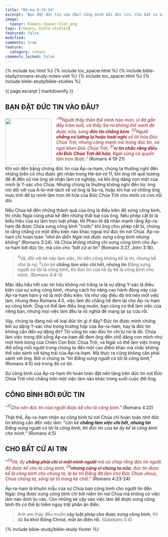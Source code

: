 ```yaml
---
title: "Rô-ma 4:19-24"
excerpt: "Bạn đặt đức tin vào đâu? Công bình bởi đức tin. Cho bất cứ ai tin."
image:
  teaser: Romans-teaser-Viet.png
tags: [romans, bible-studies]
featured: false
modified:
comments: true
feature:
  category: romans
comments_locked: false
---
```


{% include toc.html %}
{% include toc_spacer.html %}
{% include bible-study/romans-study-notes-viet %}
{% include toc_spacer.html %}
{% include bible-study/bible-studies %}

{{ page.excerpt | markdownify }}

## BẠN ĐẶT ĐỨC TIN VÀO ĐÂU?

<div>
<p>
<img alt src="http://vacsf.org/assets/images/Romans-teaser-Viet.png" style="border: 0px none; margin: 7px 15px 0px 0px; max-width: 100%; height: 148px; padding: 0px; float: left;">
    <span style="color: rgb(159, 29, 33);"><i>"<sup>19</sup>Người thấy thân thể mình hao mòn, vì đã gần đầy trăm tuổi, và thấy Sa-ra không thể sanh đẻ được nữa, song <strong>đức tin chẳng kém</strong>. <sup>20</sup>Người <strong>chẳng có lưỡng lự hoặc hoài nghi</strong> về lời hứa Ðức Chúa Trời, nhưng càng mạnh mẽ trong đức tin, và ngợi khen Ðức Chúa Trời, <sup>21</sup><strong>vì tin chắc rằng điều chi Ðức Chúa Trời đã hứa</strong>, Ngài cũng có quyền làm trọn được."</i></span> (Romans 4:19-21)<br /></p>
</div>

Khi nói đến bằng chứng đức tin của Áp-ra-ham, chúng ta thường nghĩ đến những biến cố như được ghi nhận trong Hê-bơ-rơ 11, khi ông rời quê hương để đi đến xứ mà ông sẽ nhận làm cơ nghiệp, và khi ông dâng con một của mình là Y-sác cho Chúa. Nhưng chúng ta thường không nghĩ đến lúc ông nói dối với vua A-bi-mê-lách về vợ ông là Sa-ra, hoặc khi hai vợ chồng ông mưu tính để tự mình làm trọn lời hứa của Đức Chúa Trời cho mình có con nối dõi.

Nếu Chúa kể đến những thành quả của ông là điều kiện để xưng công bình, thì chắc Ngài cũng phải kể đến những thất bại của ông. Nếu phép cắt bì là biểu hiệu của sự làm trọn luật pháp, thì Phao-lô đã nhấn mạnh rằng Áp-ra-ham đã được Chúa xưng công bình "trước" khi ông chịu phép cắt bì, chứng tỏ rằng chẳng có một điều kiện nào khác ngoại trừ đức tin nơi Chúa. Áp-ra-ham chỉ hoàn toàn *"nhờ ân điển Ngài mà được xưng công bình nhưng không"* (Romans 3:24). Và Chúa không những chỉ xưng công bình cho Áp-ra-ham bởi đức tin, mà còn cho *"bất cứ ai tin"* (Romans 3:27, John 3:16).

> <sup>4</sup>Vả, đối với kẻ nào làm việc, thì tiền công không kể là ơn, nhưng kể như là nợ, <sup>5</sup>còn kẻ <strong>chẳng làm việc chi hết, nhưng tin</strong> Ðấng xưng người có tội là công bình, thì đức tin của kẻ ấy kể là công bình cho mình. (Romans 4:4-5)

Mặc dầu hầu hết các tín hữu không nói trắng ra là sự dâng Y-sác là điều kiện của sự xưng công bình, nhưng cách họ nâng cao hành động này của Áp-ra-ham hàm ý nó là một điều kiện. Và như vậy điều đó trở nên một việc làm, nhưng theo Romans 4:5, việc làm đó chẳng hề đem lại cho Áp-ra-ham sự công bình. Ông có thể làm điều ông muốn, bạn cũng có thể làm việc của riêng bạn, nhưng mọi việc làm đều là vô nghĩa để mang lại sự cứu rỗi.

Vậy, chúng ta đang nói về loại đức tin gì ở đây? Đức tin được minh chứng bởi sự dâng Y-sác như trong trường hợp của Áp-ra-ham, hay là đức tin không cần đến sự dâng đó? Tôi vững tin vào đức tin chỉ tự nó là đủ. Chúa làm việc trong đời sống Áp-ra-ham để đem ông đến chỗ dâng con mình như một hình bóng của Chiên Con Đức Chúa Trời, và Ngài có thể làm việc trong đời sống mỗi người trong chúng ta đến một cao điểm khác mà chắc không thể nào sánh với từng trải của Áp-ra-ham. Mà thực ra cũng không cần phải sánh với ông. Bởi vì chúng ta *"tin Ðấng xưng người có tội là công bình,"* (Romans 4:5) mà trong đó có tôi.

Sự công bình của Áp-ra-ham thì hoàn toàn đặt nền tảng trên đức tin nơi Đức Chúa Trời chứ chẳng trên một việc làm nào khác trong suốt cuộc đời ông.

## CÔNG BÌNH BỞI ĐỨC TIN

<span style="color: rgb(159, 29, 33);">
<i>"<sup>17</sup>Cho nên đức tin của người được kể cho là công bình."</i></span> (Romans 4:22)

Thật thế, Áp-ra-ham nhận sự công bình từ nơi Chúa chỉ hoàn toàn nhờ đức tin không cần đến việc làm: *"còn kẻ <strong>chẳng làm việc chi hết, nhưng tin</strong> Ðấng xưng người có tội là công bình, thì đức tin của kẻ ấy kể là công bình cho mình."* (Romans 4:5)

## CHO BẤT CỨ AI TIN

<span style="color: rgb(159, 29, 33);">
<i>"<sup>23</sup>Vả, ấy <strong>chẳng phải chỉ vì một mình người</strong> mà có chép rằng đức tin người đã được kể cho là công bình, <sup>24</sup><strong>nhưng cũng vì chúng ta nữa</strong>, đức tin được kể là công bình cho chúng ta, là kẻ tin Ðấng đã làm cho Ðức Chúa Jêsus, Chúa chúng ta, sống lại từ trong kẻ chết."</i></span> (Romans 4:23-24)

Áp-ra-ham là khuôn mẫu của sự Chúa ban công bình cho người tin đến Ngài: ông được xưng công bình chỉ bởi niềm tin nơi Chúa mà không có việc làm nào dính líu vào. Còn những kẻ cậy vào việc làm để được xưng công bình thì có thể bị hiểm nguy trật phần ân điển.

> Anh em thảy đều muốn <strong>cậy luật pháp cho được xưng công bình</strong>, thì đã <strong>lìa khỏi Ðấng Christ, mất ân điển rồi</strong>. (Galatians 5:4)


{% include bible-study/bible-study-footer %}

#### 
